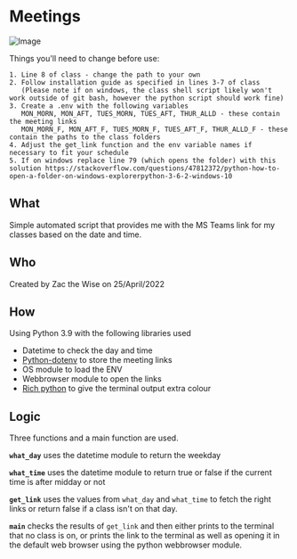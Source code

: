 # Meetings
![Image](https://img.shields.io/badge/CROSS%20PLATFORM-YES-success?style=for-the-badge)

Things you'll need to change before use:
```
1. Line 8 of class - change the path to your own
2. Follow installation guide as specified in lines 3-7 of class
   (Please note if on windows, the class shell script likely won't work outside of git bash, however the python script should work fine)
3. Create a .env with the following variables
   MON_MORN, MON_AFT, TUES_MORN, TUES_AFT, THUR_ALLD - these contain the meeting links
   MON_MORN_F, MON_AFT_F, TUES_MORN_F, TUES_AFT_F, THUR_ALLD_F - these contain the paths to the class folders
4. Adjust the get_link function and the env variable names if necessary to fit your schedule
5. If on windows replace line 79 (which opens the folder) with this solution https://stackoverflow.com/questions/47812372/python-how-to-open-a-folder-on-windows-explorerpython-3-6-2-windows-10
```

## What
Simple automated script that provides me with the MS Teams link for my classes based on the date and time.  
## Who
Created by Zac the Wise on 25/April/2022  
## How
Using Python 3.9 with the following libraries used
- Datetime to check the day and time
- [Python-dotenv](https://pypi.org/project/python-dotenv/) to store the meeting links
- OS module to load the ENV
- Webbrowser module to open the links
- [Rich python](https://github.com/Textualize/rich) to give the terminal output extra colour
## Logic
Three functions and a main function are used.  


**`what_day`** uses the datetime module to return the weekday  

**`what_time`** uses the datetime module to return true or false if the current time is after midday or not  

**`get_link`** uses the values from `what_day` and `what_time` to fetch the right links or return false if a class isn't on that day.  

**`main`** checks the results of `get_link` and then either prints to the terminal that no class is on, or prints the link to the terminal as well as opening it in the default web browser using the python webbrowser module.
